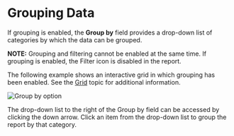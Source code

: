 # Grouping Data

If grouping is enabled, the **Group by** field provides a drop-down list of categories by which the
data can be grouped.

**NOTE:** Grouping and filtering cannot be enabled at the same time. If grouping is enabled, the
Filter icon is disabled in the report.

The following example shows an interactive grid in which grouping has been enabled. See the
[Grid](/docs/accessanalyzer/11.6/admin/report/wizard/widgets.md#grid)
topic for additional information.

![Group by option](/img/product_docs/accessanalyzer/11.6/admin/report/interactivegrids/groupby.webp)

The drop-down list to the right of the Group by field can be accessed by clicking the down arrow.
Click an item from the drop-down list to group the report by that category.
